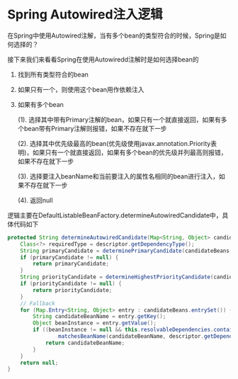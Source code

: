 # Spring Autowired注入逻辑

在Spring中使用Autowired注解，当有多个bean的类型符合的时候，Spring是如何选择的？

接下来我们来看看Spring在使用Autowiredd注解时是如何选择bean的

1. 找到所有类型符合的bean
2. 如果只有一个，则使用这个bean用作依赖注入
3. 如果有多个bean
	
	(1). 选择其中带有Primary注解的bean，如果只有一个就直接返回，如果有多个bean带有Primary注解则报错，如果不存在就下一步

	(2). 选择其中优先级最高的bean(优先级使用javax.annotation.Priority表明)，如果只有一个就直接返回，如果有多个bean的优先级并列最高则报错，如果不存在就下一步

	(3). 选择要注入beanName和当前要注入的属性名相同的bean进行注入，如果不存在就下一步
	
	(4). 返回null

逻辑主要在DefaultListableBeanFactory.determineAutowiredCandidate中，具体代码如下
```java
protected String determineAutowiredCandidate(Map<String, Object> candidateBeans,DependencyDescriptordescriptor) {
	Class<?> requiredType = descriptor.getDependencyType();
	String primaryCandidate = determinePrimaryCandidate(candidateBeans, requiredType);
	if (primaryCandidate != null) {
		return primaryCandidate;
	}
	String priorityCandidate = determineHighestPriorityCandidate(candidateBeans, requiredType);
	if (priorityCandidate != null) {
		return priorityCandidate;
	}
	// Fallback
	for (Map.Entry<String, Object> entry : candidateBeans.entrySet()) {
		String candidateBeanName = entry.getKey();
		Object beanInstance = entry.getValue();
		if ((beanInstance != null && this.resolvableDependencies.containsValue(beanInstance)) ||
				matchesBeanName(candidateBeanName, descriptor.getDependencyName())) {
			return candidateBeanName;
		}
	}
	return null;
}
```